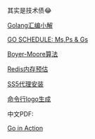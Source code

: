 其实是技术债😂

[Golang汇编小解](https://studygolang.com/articles/20924)

[GO SCHEDULE: Ms,Ps & Gs](https://povilasv.me/go-scheduler/#)

[Boyer-Moore算法](http://www.ruanyifeng.com/blog/2013/05/boyer-moore_string_search_algorithm.html)

[Redis内存预估](https://gameinstitute.qq.com/community/detail/114988)

[SS5代理安装](https://www.cnblogs.com/littlesuccess/p/5076494.html)

[命令行logo生成](http://patorjk.com/software/taag/#p=display&f=Digital&t=CDS)

中文PDF:

[Go in Action](https://m.zhangyue.com/readbook/11500616/3.html?p2=104111)



